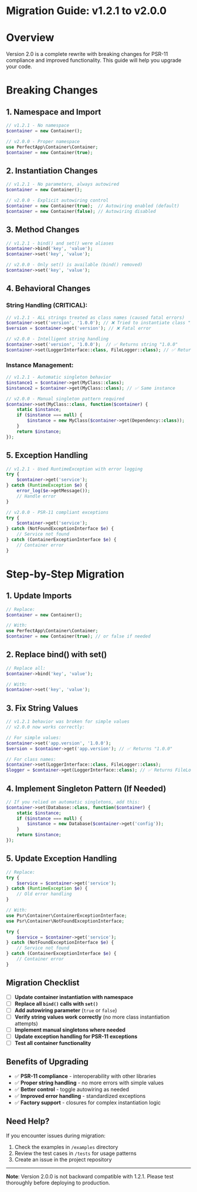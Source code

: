 # Migration Guide: v1.2.1 to v2.0.0
# Overview

Version 2.0 is a complete rewrite with breaking changes for PSR-11 compliance and improved functionality. This guide will help you upgrade your code.

# Breaking Changes

## 1. Namespace and Import

```php
// v1.2.1 - No namespace
$container = new Container();

// v2.0.0 - Proper namespace
use PerfectApp\Container\Container;
$container = new Container(true);
````

## 2. Instantiation Changes

```php
// v1.2.1 - No parameters, always autowired
$container = new Container();

// v2.0.0 - Explicit autowiring control
$container = new Container(true);  // Autowiring enabled (default)
$container = new Container(false); // Autowiring disabled
```

## 3. Method Changes

```php
// v1.2.1 - bind() and set() were aliases
$container->bind('key', 'value');
$container->set('key', 'value');

// v2.0.0 - Only set() is available (bind() removed)
$container->set('key', 'value');
```

## 4. Behavioral Changes
###    String Handling (CRITICAL):

```php
// v1.2.1 - ALL strings treated as class names (caused fatal errors)
$container->set('version', '1.0.0'); // ❌ Tried to instantiate class "1.0.0"
$version = $container->get('version'); // ❌ Fatal error

// v2.0.0 - Intelligent string handling
$container->set('version', '1.0.0');  // ✅ Returns string "1.0.0"
$container->set(LoggerInterface::class, FileLogger::class); // ✅ Returns FileLogger instance
````

### Instance Management:

```php
// v1.2.1 - Automatic singleton behavior
$instance1 = $container->get(MyClass::class);
$instance2 = $container->get(MyClass::class); // ✅ Same instance

// v2.0.0 - Manual singleton pattern required
$container->set(MyClass::class, function($container) {
    static $instance;
    if ($instance === null) {
        $instance = new MyClass($container->get(Dependency::class));
    }
    return $instance;
});
```

## 5. Exception Handling

```php
// v1.2.1 - Used RuntimeException with error logging
try {
    $container->get('service');
} catch (RuntimeException $e) {
    error_log($e->getMessage());
    // Handle error
}

// v2.0.0 - PSR-11 compliant exceptions
try {
    $container->get('service');
} catch (NotFoundExceptionInterface $e) {
    // Service not found
} catch (ContainerExceptionInterface $e) {
    // Container error
}
```

# Step-by-Step Migration
## 1. Update Imports

```php
// Replace:
$container = new Container();

// With:
use PerfectApp\Container\Container;
$container = new Container(true); // or false if needed
```

## 2. Replace bind() with set()

```php
// Replace all:
$container->bind('key', 'value');

// With:
$container->set('key', 'value');
```

## 3. Fix String Values

```php
// v1.2.1 behavior was broken for simple values
// v2.0.0 now works correctly:

// For simple values:
$container->set('app.version', '1.0.0');
$version = $container->get('app.version'); // ✅ Returns "1.0.0"

// For class names:
$container->set(LoggerInterface::class, FileLogger::class);
$logger = $container->get(LoggerInterface::class); // ✅ Returns FileLogger instance
```

## 4. Implement Singleton Pattern (If Needed)

```php
// If you relied on automatic singletons, add this:
$container->set(Database::class, function($container) {
    static $instance;
    if ($instance === null) {
        $instance = new Database($container->get('config'));
    }
    return $instance;
});
```

## 5. Update Exception Handling

```php
// Replace:
try {
    $service = $container->get('service');
} catch (RuntimeException $e) {
    // Old error handling
}

// With:
use Psr\Container\ContainerExceptionInterface;
use Psr\Container\NotFoundExceptionInterface;

try {
    $service = $container->get('service');
} catch (NotFoundExceptionInterface $e) {
    // Service not found
} catch (ContainerExceptionInterface $e) {
    // Container error
}
```

## Migration Checklist

- [ ] **Update container instantiation with namespace**
- [ ] **Replace all `bind()` calls with `set()`**
- [ ] **Add autowiring parameter** (`true` or `false`)
- [ ] **Verify string values work correctly** (no more class instantiation attempts)
- [ ] **Implement manual singletons where needed**
- [ ] **Update exception handling for PSR-11 exceptions**
- [ ] **Test all container functionality**

## Benefits of Upgrading

- ✅ **PSR-11 compliance** - interoperability with other libraries
- ✅ **Proper string handling** - no more errors with simple values
- ✅ **Better control** - toggle autowiring as needed
- ✅ **Improved error handling** - standardized exceptions
- ✅ **Factory support** - closures for complex instantiation logic

## Need Help?

If you encounter issues during migration:

1. Check the examples in `/examples` directory
2. Review the test cases in `/tests` for usage patterns
3. Create an issue in the project repository

---

**Note**: Version 2.0.0 is not backward compatible with 1.2.1. Please test thoroughly before deploying to production.
